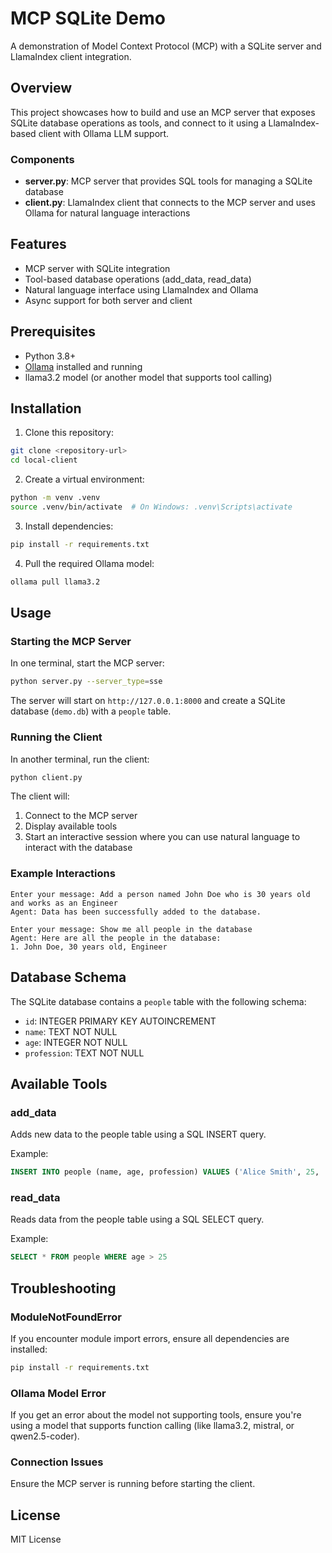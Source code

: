 # MCP SQLite Demo

A demonstration of Model Context Protocol (MCP) with a SQLite server and LlamaIndex client integration.

## Overview

This project showcases how to build and use an MCP server that exposes SQLite database operations as tools, and connect to it using a LlamaIndex-based client with Ollama LLM support.

### Components

- **server.py**: MCP server that provides SQL tools for managing a SQLite database
- **client.py**: LlamaIndex client that connects to the MCP server and uses Ollama for natural language interactions

## Features

- MCP server with SQLite integration
- Tool-based database operations (add_data, read_data)
- Natural language interface using LlamaIndex and Ollama
- Async support for both server and client

## Prerequisites

- Python 3.8+
- [Ollama](https://ollama.ai/) installed and running
- llama3.2 model (or another model that supports tool calling)

## Installation

1. Clone this repository:
```bash
git clone <repository-url>
cd local-client
```

2. Create a virtual environment:
```bash
python -m venv .venv
source .venv/bin/activate  # On Windows: .venv\Scripts\activate
```

3. Install dependencies:
```bash
pip install -r requirements.txt
```

4. Pull the required Ollama model:
```bash
ollama pull llama3.2
```

## Usage

### Starting the MCP Server

In one terminal, start the MCP server:

```bash
python server.py --server_type=sse
```

The server will start on `http://127.0.0.1:8000` and create a SQLite database (`demo.db`) with a `people` table.

### Running the Client

In another terminal, run the client:

```bash
python client.py
```

The client will:
1. Connect to the MCP server
2. Display available tools
3. Start an interactive session where you can use natural language to interact with the database

### Example Interactions

```
Enter your message: Add a person named John Doe who is 30 years old and works as an Engineer
Agent: Data has been successfully added to the database.

Enter your message: Show me all people in the database
Agent: Here are all the people in the database:
1. John Doe, 30 years old, Engineer
```

## Database Schema

The SQLite database contains a `people` table with the following schema:

- `id`: INTEGER PRIMARY KEY AUTOINCREMENT
- `name`: TEXT NOT NULL
- `age`: INTEGER NOT NULL
- `profession`: TEXT NOT NULL

## Available Tools

### add_data
Adds new data to the people table using a SQL INSERT query.

Example:
```sql
INSERT INTO people (name, age, profession) VALUES ('Alice Smith', 25, 'Developer')
```

### read_data
Reads data from the people table using a SQL SELECT query.

Example:
```sql
SELECT * FROM people WHERE age > 25
```

## Troubleshooting

### ModuleNotFoundError
If you encounter module import errors, ensure all dependencies are installed:
```bash
pip install -r requirements.txt
```

### Ollama Model Error
If you get an error about the model not supporting tools, ensure you're using a model that supports function calling (like llama3.2, mistral, or qwen2.5-coder).

### Connection Issues
Ensure the MCP server is running before starting the client.

## License

MIT License